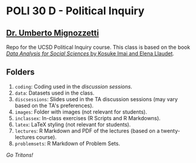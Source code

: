 # POLI 30 D - Political Inquiry

## [Dr. Umberto Mignozzetti](http://umbertomig.com/)

Repo for the UCSD Political Inquiry course. This class is based on the book [*Data Analysis for Social Sciences* by Kosuke Imai and Elena Llaudet](https://www.amazon.com/Data-Analysis-Social-Science-Introduction/dp/0691199434).

## Folders

1. `coding`: Coding used in the *discussion sessions*.
2. `data`: Datasets used in the class.
3. `discsessions`: Slides used in the TA discussion sessions (may vary based on the TA's preferences).
4. `images`: Folder with images (not relevant for students).
5. `inclassex`: In-class exercises (R Scripts and R Markdowns).
6. `latex`: LaTeX styling (not relevant for students).
7. `lectures`: R Markdown and PDF of the lectures (based on a twenty-lectures course).
8. `problemsets`: R Markdown of Problem Sets.

*Go Tritons!*
